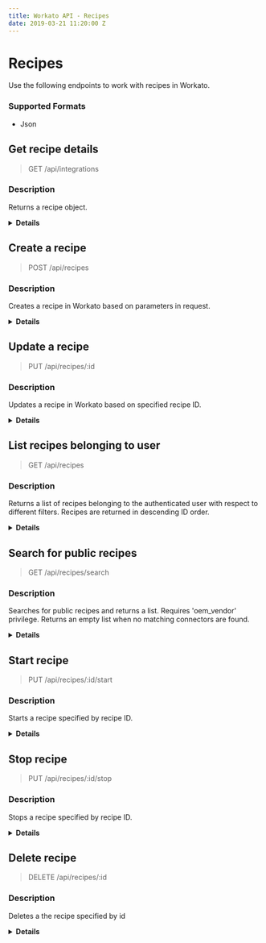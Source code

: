 ```yaml
---
title: Workato API - Recipes
date: 2019-03-21 11:20:00 Z
---
```


# Recipes
Use the following endpoints to work with recipes in Workato.

### Supported Formats
* Json

## Get recipe details

> GET /api/integrations

### Description
Returns a recipe object.

<details> <summary> <b>Details</b></summary>

### Parameters
<table class="unchanged rich-diff-level-one" text-align ="center">
  <thead>
    <tr>
        <th width='20%'>Parameter name</th>
        <th width='80%'>Description</th>
    </tr>
  </thead>
  <tbody>
  <tr>
    <td width =200 > <b>id</b> <br>required</td>
    <td>
    Recipe ID
    <br>
    <b>Validations:</b> <br>
    <ul>
    <li>Must be number</li>
    </ul>
    </td>
  </tr>
  </tbody>
</table>

### Responses
<table class="unchanged rich-diff-level-one" text-align ="center">
  <thead>
    <tr>
        <th width='20%'>Code</th>
        <th width='80%'>Description</th>
    </tr>
  </thead>
  <tbody>
  <tr>
    <td width =200 > <kbd>200</kbd> </td>
    <td> Success </td>
  </tr>
  <tr>
    <td width =200 > <kbd>401</kbd> </td>
    <td> Unauthorized </td>
  </tr>
  <tr>
    <td width =200 > <kbd>404</kbd> </td>
    <td> Not found </td>
  </tr>
  <tr>
    <td width =200 > <kbd>500</kbd> </td>
    <td> Server error </td>
  </tr>
  </tbody>
</table>

### Examples

#### Success: 200
```json
GET /api/recipes/48
200
{
  "id": 48,
  "user_id": 36,
  "name": "Recipe 48",
  "created_at": "2015-05-26T22:53:36.904Z",
  "updated_at": "2015-05-26T22:53:36.904Z",
  "copy_count": 1,
  "trigger_application": "custom_adapter",
  "action_applications": [
    "custom_adapter"
  ],
  "applications": [
    "custom_adapter"
  ],
  "description": "Recipe description 48",
  "parameters_schema": [
    {
      "label": "Status",
      "name": "status",
      "type": "string",
      "control_type": "text",
      "hint": "new/completed etc"
    }
  ],
  "running": false,
  "job_succeeded_count": 0,
  "job_failed_count": 0,
  "last_run_at": null,
  "config": [
    {
      "keyword": "application",
      "provider": "custom_adapter",
      "name": "custom_adapter",
      "account_id": 7
    }
  ],
  "author_name": "Test User36"
}
```

#### Not found: 404
```json
GET /api/recipes/100500
404
{
  "message": "Not found"
}
```

</details>

## Create a recipe

> POST /api/recipes

### Description
Creates a recipe in Workato based on parameters in request.

<details> <summary><b>Details</b></summary>

### Parameters
<table class="unchanged rich-diff-level-one" text-align ="center">
  <thead>
    <tr>
        <th width='20%'>Parameter name</th>
        <th width='80%'>Description</th>
    </tr>
  </thead>
  <tbody>
  <tr>
    <td width =200 > <b>recipe</b> <br>optional</td>
    <td>
    <b>Validations:</b> <br>
    <ul>
    <li>Must be a hash</li>
    </ul>
    </td>
  </tr>
  <tr>
    <td width =200 > <b>recipe[name]</b> <br>optional</td>
    <td>
    Name of the recipe
    <br>
    <b>Validations:</b> <br>
    <ul>
    <li>Must be a string</li>
    </ul>
    </td>
  </tr>
  <tr>
    <td width =200 > <b>recipe[code]</b> <br>optional</td>
    <td>
    JSON string representing the recipe lines
    <br>
    <b>Validations:</b> <br>
    <ul>
    <li>Must be a string</li>
    </ul>
    </td>
  </tr>
  <tr>
    <td width =200 > <b>recipe[config]</b> <br>optional</td>
    <td>
    JSON string representing the connection lines
    <br>
    <b>Validations:</b> <br>
    <ul>
    <li>Must be a string</li>
    </ul>
    </td>
  </tr>
  </tbody>
</table>

### Responses
<table class="unchanged rich-diff-level-one" text-align ="center">
  <thead>
    <tr>
        <th width='20%'>Code</th>
        <th width='80%'>Description</th>
    </tr>
  </thead>
  <tbody>
  <tr>
    <td width =200 > <kbd>200</kbd> </td>
    <td> Success </td>
  </tr>
  <tr>
    <td width =200 > <kbd>401</kbd> </td>
    <td> Unauthorized </td>
  </tr>
  <tr>
    <td width =200 > <kbd>500</kbd> </td>
    <td> Server error </td>
  </tr>
  </tbody>
</table>

### Examples

#### Success: 200
```json
POST /api/recipes
{
  "name": "Send mail",
  "code": "{\"number\":0,\"provider\":\"clock\",\"name\":\"timer\",\"as\":\"timer\",\"keyword\":\"trigger\",\"dynamicPickListSelection\":{},\"toggleCfg\":{},\"input\":{\"interval\":\"5\",\"start_at\":\"\"},\"block\":[{\"number\":1,\"provider\":\"email\",\"name\":\"send_mail\",\"as\":\"send_mail\",\"keyword\":\"action\",\"dynamicPickListSelection\":{},\"toggleCfg\":{},\"input\":{},\"uuid\":\"cd865246-ece7-4188-845e-33d021664be3\"}],\"uuid\":\"c4b0778d-5a23-4c52-a5bb-4a99ae5d25ae\"}",
  "config": "[{\"keyword\":\"application\",\"name\":\"clock\",\"provider\":\"clock\"},{\"keyword\":\"application\",\"name\":\"email\",\"provider\":\"email\"}]"
}
200
{
  "success": true,
  "id": 116
}
```

</details>

## Update a recipe

> PUT /api/recipes/:id

### Description
Updates a recipe in Workato based on specified recipe ID.

<details> <summary><b>Details</b></summary>

### Parameters
<table class="unchanged rich-diff-level-one" text-align ="center">
  <thead>
    <tr>
        <th width='20%'>Parameter name</th>
        <th width='80%'>Description</th>
    </tr>
  </thead>
  <tbody>
  <tr>
    <td width =200 > <b>id</b> <br>required</td>
    <td>
    Recipe ID
    <br>
    <b>Validations:</b> <br>
    <ul>
    <li>Must be a number</li>
    </ul>
    </td>
  </tr>
  <tr>
    <td width =200 > <b>recipe</b> <br>optional</td>
    <td>
    <b>Validations:</b> <br>
    <ul>
    <li>Must be a Hash</li>
    </ul>
    </td>
  </tr>
    <tr>
    <td width =200 > <b>recipe[name]</b> <br>optional</td>
    <td>
    Name of the recipe
    <br>
    <b>Validations:</b> <br>
    <ul>
    <li>Must be a string</li>
    </ul>
    </td>
  </tr>
  <tr>
    <td width =200 > <b>recipe[code]</b> <br>optional</td>
    <td>
    JSON string representing the recipe lines
    <br>
    <b>Validations:</b> <br>
    <ul>
    <li>Must be a string</li>
    </ul>
    </td>
  </tr>
  <tr>
    <td width =200 > <b>recipe[config]</b> <br>optional</td>
    <td>
    JSON string representing the connection lines
    <br>
    <b>Validations:</b> <br>
    <ul>
    <li>Must be a string</li>
    </ul>
    </td>
  </tr>
  </tbody>
</table>

### Responses
<table class="unchanged rich-diff-level-one" text-align ="center">
  <thead>
    <tr>
        <th width='20%'>Code</th>
        <th width='80%'>Description</th>
    </tr>
  </thead>
  <tbody>
  <tr>
    <td width =200 > <kbd>200</kbd> </td>
    <td> Success </td>
  </tr>
  <tr>
    <td width =200 > <kbd>401</kbd> </td>
    <td> Unauthorized </td>
  </tr>
  <tr>
    <td width =200 > <kbd>404</kbd> </td>
    <td> Not found </td>
  </tr>
  <tr>
    <td width =200 > <kbd>500</kbd> </td>
    <td> Server error </td>
  </tr>
  </tbody>
</table>

### Examples

#### Success: 200
```json
PUT /api/recipes/1
{
  "name": "Send mail",
  "code": "{\"number\":0,\"provider\":\"clock\",\"name\":\"timer\",\"as\":\"timer\",\"keyword\":\"trigger\",\"dynamicPickListSelection\":{},\"toggleCfg\":{},\"input\":{\"interval\":\"5\",\"start_at\":\"\"},\"block\":[{\"number\":1,\"provider\":\"email\",\"name\":\"send_mail\",\"as\":\"send_mail\",\"keyword\":\"action\",\"dynamicPickListSelection\":{},\"toggleCfg\":{},\"input\":{},\"uuid\":\"cd865246-ece7-4188-845e-33d021664be3\"}],\"uuid\":\"c4b0778d-5a23-4c52-a5bb-4a99ae5d25ae\"}",
  "config": "[{\"keyword\":\"application\",\"name\":\"clock\",\"provider\":\"clock\"},{\"keyword\":\"application\",\"name\":\"email\",\"provider\":\"email\"}]"
}
200
{
  "success": true
}
```

```json
PUT /api/recipes/2

200
{
  "success": false,
  "errors": {
    "running": [
      "can't modify running recipe"
    ]
  }
}
```

</details>

## List recipes belonging to user

> GET /api/recipes

### Description
Returns a list of recipes belonging to the authenticated user with respect to different filters. Recipes are returned in descending ID order.

<details> <summary><b>Details</b></summary>

### Parameters
<table class="unchanged rich-diff-level-one" text-align ="center">
  <thead>
    <tr>
        <th width='20%'>Parameter name</th>
        <th width='80%'>Description</th>
    </tr>
  </thead>
  <tbody>
  <tr>
    <td width =200 > <b>adapter_names_any</b> <br>optional</td>
    <td>
    List of adapters names. Resulting recipes should use at least one of given adapters
    <b>Validations:</b> <br>
    <ul>
    <li>Must be a string</li>
    </ul>
    </td>
  </tr>
  <tr>
    <td width =200 > <b>adapter_names_all</b> <br>optional</td>
    <td>
    List of adapters names. Resulting recipes should use all of given adapters
    <br>
    <b>Validations:</b> <br>
    <ul>
    <li>Must be a String</li>
    </ul>
    </td>
  </tr>
    <tr>
    <td width =200 > <b>active</b> <br>optional</td>
    <td>
    Is flow runnig. 'true' - running, 'false' - stopped, all recipes otherwise
    <br>
    <b>Validations:</b> <br>
    <ul>
    <li>Must be a string</li>
    </ul>
    </td>
  </tr>
  <tr>
    <td width =200 > <b>since_id</b> <br>optional</td>
    <td>
    Find recipes with ID less than given
    <br>
    <b>Validations:</b> <br>
    <ul>
    <li>Must be a number</li>
    </ul>
    </td>
  </tr>
  <tr>
    <td width =200 > <b>order</b> <br>optional</td>
    <td>
    Set ordering method or default if blank. Possible options: activity
    <br>
    <b>Validations:</b> <br>
    <ul>
    <li>Must be a string</li>
    </ul>
    </td>
  </tr>
  </tbody>
</table>

### Responses
<table class="unchanged rich-diff-level-one" text-align ="center">
  <thead>
    <tr>
        <th width='20%'>Code</th>
        <th width='80%'>Description</th>
    </tr>
  </thead>
  <tbody>
  <tr>
    <td width =200 > <kbd>200</kbd> </td>
    <td> Success </td>
  </tr>
  <tr>
    <td width =200 > <kbd>401</kbd> </td>
    <td> Unauthorized </td>
  </tr>
  <tr>
    <td width =200 > <kbd>500</kbd> </td>
    <td> Server error </td>
  </tr>
  </tbody>
</table>

### Examples

#### Success: 200
```json
GET /api/recipes?active=false
200
{
  "items": [
    {
      "id": 10,
      "user_id": 15,
      "name": "Recipe 10",
      "created_at": "2015-05-26T22:53:34.626Z",
      "updated_at": "2015-05-26T22:53:34.626Z",
      "copy_count": 1,
      "trigger_application": null,
      "action_applications": [],
      "applications": [],
      "description": "Recipe description 10",
      "parameters_schema": [],
      "running": false,
      "job_succeeded_count": 1,
      "job_failed_count": 0,
      "last_run_at": null,
      "config": []
    },
    {
      "id": 8,
      "user_id": 15,
      "name": "Recipe 8",
      "created_at": "2015-05-26T22:53:34.577Z",
      "updated_at": "2015-05-26T22:53:34.577Z",
      "copy_count": 1,
      "trigger_application": null,
      "action_applications": [
        "custom_adapter"
      ],
      "applications": [
        "custom_adapter"
      ],
      "description": "Recipe description 8",
      "parameters_schema": [],
      "running": false,
      "job_succeeded_count": 1,
      "job_failed_count": 0,
      "last_run_at": null,
      "config": []
    }
  ]
}
```

```json
GET /api/recipes?per_page=2
200
{
  "items": [
    {
      "id": 14,
      "user_id": 17,
      "name": "Recipe 14",
      "created_at": "2015-05-26T22:53:34.895Z",
      "updated_at": "2015-05-26T22:53:34.895Z",
      "copy_count": 1,
      "trigger_application": null,
      "action_applications": [],
      "applications": [],
      "description": "Recipe description 14",
      "parameters_schema": [],
      "running": false,
      "job_succeeded_count": 1,
      "job_failed_count": 0,
      "last_run_at": null,
      "config": []
    },
    {
      "id": 13,
      "user_id": 17,
      "name": "Recipe 13",
      "created_at": "2015-05-26T22:53:34.872Z",
      "updated_at": "2015-05-26T22:53:34.872Z",
      "copy_count": 1,
      "trigger_application": null,
      "action_applications": [
        "custom_adapter",
        "custom_adapter1"
      ],
      "applications": [
        "custom_adapter",
        "custom_adapter1"
      ],
      "description": "Recipe description 13",
      "parameters_schema": [],
      "running": true,
      "job_succeeded_count": 11,
      "job_failed_count": 3,
      "last_run_at": "2015-05-26T22:43:34.864Z",
      "config": []
    }
  ]
}
```

```json
GET /api/recipes?adapter_names_any=custom_adapter
200
{
  "items": [
    {
      "id": 17,
      "user_id": 19,
      "name": "Recipe 17",
      "created_at": "2015-05-26T22:53:35.130Z",
      "updated_at": "2015-05-26T22:53:35.130Z",
      "copy_count": 1,
      "trigger_application": null,
      "action_applications": [
        "custom_adapter",
        "custom_adapter1"
      ],
      "applications": [
        "custom_adapter",
        "custom_adapter1"
      ],
      "description": "Recipe description 17",
      "parameters_schema": [],
      "running": true,
      "job_succeeded_count": 15,
      "job_failed_count": 3,
      "last_run_at": "2015-05-26T22:43:35.120Z",
      "config": []
    },
    {
      "id": 16,
      "user_id": 19,
      "name": "Recipe 16",
      "created_at": "2015-05-26T22:53:35.101Z",
      "updated_at": "2015-05-26T22:53:35.101Z",
      "copy_count": 1,
      "trigger_application": null,
      "action_applications": [
        "custom_adapter"
      ],
      "applications": [
        "custom_adapter"
      ],
      "description": "Recipe description 16",
      "parameters_schema": [],
      "running": false,
      "job_succeeded_count": 1,
      "job_failed_count": 0,
      "last_run_at": null,
      "config": []
    }
  ]
}
```

```json
GET /api/recipes?per_page=2&since_id=22
200
{
  "items": [
    {
      "id": 21,
      "user_id": 21,
      "name": "Recipe 21",
      "created_at": "2015-05-26T22:53:35.363Z",
      "updated_at": "2015-05-26T22:53:35.363Z",
      "copy_count": 1,
      "trigger_application": null,
      "action_applications": [
        "custom_adapter",
        "custom_adapter1"
      ],
      "applications": [
        "custom_adapter",
        "custom_adapter1"
      ],
      "description": "Recipe description 21",
      "parameters_schema": [],
      "running": true,
      "job_succeeded_count": 20,
      "job_failed_count": 3,
      "last_run_at": "2015-05-26T22:43:35.353Z",
      "config": []
    },
    {
      "id": 20,
      "user_id": 21,
      "name": "Recipe 20",
      "created_at": "2015-05-26T22:53:35.337Z",
      "updated_at": "2015-05-26T22:53:35.337Z",
      "copy_count": 1,
      "trigger_application": null,
      "action_applications": [
        "custom_adapter"
      ],
      "applications": [
        "custom_adapter"
      ],
      "description": "Recipe description 20",
      "parameters_schema": [],
      "running": false,
      "job_succeeded_count": 1,
      "job_failed_count": 0,
      "last_run_at": null,
      "config": []
    }
  ]
}
```

```json
GET /api/recipes
200
{
  "items": [
    {
      "id": 26,
      "user_id": 23,
      "name": "Recipe 26",
      "created_at": "2015-05-26T22:53:35.615Z",
      "updated_at": "2015-05-26T22:53:35.615Z",
      "copy_count": 1,
      "trigger_application": null,
      "action_applications": [],
      "applications": [],
      "description": "Recipe description 26",
      "parameters_schema": [],
      "running": false,
      "job_succeeded_count": 1,
      "job_failed_count": 0,
      "last_run_at": null,
      "config": []
    },
    {
      "id": 25,
      "user_id": 23,
      "name": "Recipe 25",
      "created_at": "2015-05-26T22:53:35.591Z",
      "updated_at": "2015-05-26T22:53:35.591Z",
      "copy_count": 1,
      "trigger_application": null,
      "action_applications": [
        "custom_adapter",
        "custom_adapter1"
      ],
      "applications": [
        "custom_adapter",
        "custom_adapter1"
      ],
      "description": "Recipe description 25",
      "parameters_schema": [],
      "running": true,
      "job_succeeded_count": 17,
      "job_failed_count": 4,
      "last_run_at": "2015-05-26T22:43:35.581Z",
      "config": []
    },
    {
      "id": 24,
      "user_id": 23,
      "name": "Recipe 24",
      "created_at": "2015-05-26T22:53:35.565Z",
      "updated_at": "2015-05-26T22:53:35.565Z",
      "copy_count": 1,
      "trigger_application": null,
      "action_applications": [
        "custom_adapter"
      ],
      "applications": [
        "custom_adapter"
      ],
      "description": "Recipe description 24",
      "parameters_schema": [],
      "running": false,
      "job_succeeded_count": 1,
      "job_failed_count": 0,
      "last_run_at": null,
      "config": []
    }
  ]
}
```

```json
GET /api/recipes?adapter_names_all=custom_adapter%2Ccustom_adapter1
200
{
  "items": [
    {
      "id": 29,
      "user_id": 25,
      "name": "Recipe 29",
      "created_at": "2015-05-26T22:53:35.802Z",
      "updated_at": "2015-05-26T22:53:35.802Z",
      "copy_count": 1,
      "trigger_application": null,
      "action_applications": [
        "custom_adapter",
        "custom_adapter1"
      ],
      "applications": [
        "custom_adapter",
        "custom_adapter1"
      ],
      "description": "Recipe description 29",
      "parameters_schema": [],
      "running": true,
      "job_succeeded_count": 16,
      "job_failed_count": 2,
      "last_run_at": "2015-05-26T22:43:35.793Z",
      "config": []
    }
  ]
}
```

```json
GET /api/recipes?active=true
200
{
  "items": [
    {
      "id": 33,
      "user_id": 27,
      "name": "Recipe 33",
      "created_at": "2015-05-26T22:53:36.011Z",
      "updated_at": "2015-05-26T22:53:36.011Z",
      "copy_count": 1,
      "trigger_application": null,
      "action_applications": [
        "custom_adapter",
        "custom_adapter1"
      ],
      "applications": [
        "custom_adapter",
        "custom_adapter1"
      ],
      "description": "Recipe description 33",
      "parameters_schema": [],
      "running": true,
      "job_succeeded_count": 10,
      "job_failed_count": 1,
      "last_run_at": "2015-05-26T22:43:36.002Z",
      "config": []
    }
  ]
}
```

```json
GET /api/recipes?page=2&per_page=2
200
{
  "items": [
    {
      "id": 36,
      "user_id": 29,
      "name": "Recipe 36",
      "created_at": "2015-05-26T22:53:36.197Z",
      "updated_at": "2015-05-26T22:53:36.197Z",
      "copy_count": 1,
      "trigger_application": null,
      "action_applications": [
        "custom_adapter"
      ],
      "applications": [
        "custom_adapter"
      ],
      "description": "Recipe description 36",
      "parameters_schema": [],
      "running": false,
      "job_succeeded_count": 1,
      "job_failed_count": 0,
      "last_run_at": null,
      "config": []
    }
  ]
}
```

```json
GET /api/recipes?order=activity
200
{
  "items": [
    {
      "id": 41,
      "user_id": 31,
      "name": "Recipe 41",
      "created_at": "2015-05-26T22:53:36.446Z",
      "updated_at": "2015-05-26T22:53:36.446Z",
      "copy_count": 1,
      "trigger_application": null,
      "action_applications": [
        "custom_adapter",
        "custom_adapter1"
      ],
      "applications": [
        "custom_adapter",
        "custom_adapter1"
      ],
      "description": "Recipe description 41",
      "parameters_schema": [],
      "running": true,
      "job_succeeded_count": 18,
      "job_failed_count": 3,
      "last_run_at": "2015-05-26T22:43:36.437Z",
      "config": []
    },
    {
      "id": 42,
      "user_id": 31,
      "name": "Recipe 42",
      "created_at": "2015-05-26T22:53:36.469Z",
      "updated_at": "2015-05-26T22:53:36.469Z",
      "copy_count": 1,
      "trigger_application": null,
      "action_applications": [],
      "applications": [],
      "description": "Recipe description 42",
      "parameters_schema": [],
      "running": false,
      "job_succeeded_count": 1,
      "job_failed_count": 0,
      "last_run_at": null,
      "config": []
    },
    {
      "id": 40,
      "user_id": 31,
      "name": "Recipe 40",
      "created_at": "2015-05-26T22:53:36.420Z",
      "updated_at": "2015-05-26T22:53:36.420Z",
      "copy_count": 1,
      "trigger_application": null,
      "action_applications": [
        "custom_adapter"
      ],
      "applications": [
        "custom_adapter"
      ],
      "description": "Recipe description 40",
      "parameters_schema": [],
      "running": false,
      "job_succeeded_count": 1,
      "job_failed_count": 0,
      "last_run_at": null,
      "config": []
    }
  ]
}
```

</details>

## Search for public recipes

> GET /api/recipes/search

### Description
Searches for public recipes and returns a list. Requires 'oem_vendor' privilege. Returns an empty list when no matching connectors are found.


<details> <summary><b>Details</b></summary>

### Parameters
<table class="unchanged rich-diff-level-one" text-align ="center">
  <thead>
    <tr>
        <th width='20%'>Parameter name</th>
        <th width='80%'>Description</th>
    </tr>
  </thead>
  <tbody>
  <tr>
    <td width =200 > <b>applications</b> <br>optional</td>
    <td>
    Comma separated connector identifiers (e.g: salesforce,service_now). Resulting recipes should use at least one of given connectors
    <br>
    <b>Validations:</b> <br>
    <ul>
    <li>Must be a string</li>
    </ul>
    </td>
  </tr>
  <tr>
    <td width =200 > <b>term</b> <br>optional</td>
    <td>
    Search term
    <br>
    <b>Validations:</b> <br>
    <ul>
    <li>Must be a String</li>
    </ul>
    </td>
  </tr>
    <tr>
    <td width =200 > <b>boost_owned</b> <br>optional</td>
    <td>
    Give higher priority to recipes in your account. Defaults to 'false'
    <br>
    <b>Validations:</b> <br>
    <ul>
    <li>Must be a string</li>
    </ul>
    </td>
  </tr>
  <tr>
    <td width =200 > <b>page</b> <br>optional</td>
    <td>
    Page number. Defaults to 0
    <br>
    <b>Validations:</b> <br>
    <ul>
    <li>Must be a number</li>
    </ul>
    </td>
  </tr>
  <tr>
    <td width =200 > <b>per_page</b> <br>optional</td>
    <td>
    Page size. Defaults to 20, max 20
    <br>
    <b>Validations:</b> <br>
    <ul>
    <li>Must be a number</li>
    </ul>
    </td>
  </tr>
  </tbody>
</table>

### Responses
<table class="unchanged rich-diff-level-one" text-align ="center">
  <thead>
    <tr>
        <th width='20%'>Code</th>
        <th width='80%'>Description</th>
    </tr>
  </thead>
  <tbody>
  <tr>
    <td width =200 > <kbd>200</kbd> </td>
    <td> Success </td>
  </tr>
  <tr>
    <td width =200 > <kbd>401</kbd> </td>
    <td> Unauthorized </td>
  </tr>
  <tr>
    <td width =200 > <kbd>500</kbd> </td>
    <td> Server error </td>
  </tr>
  </tbody>
</table>

### Examples

#### Success: 200
```json
GET /api/recipes/search?page=2&per_page=3
200
{
  "items": [
    {
      "id": 59,
      "user_id": 50,
      "name": "Recipe 58",
      "created_at": "2015-05-26T22:53:39.032Z",
      "updated_at": "2015-05-26T22:53:39.032Z",
      "copy_count": 1,
      "trigger_application": null,
      "action_applications": [
        "custom_adapter"
      ],
      "applications": [
        "custom_adapter"
      ],
      "description": "Recipe description 58",
      "parameters_schema": []
    }
  ]
}
```

```json
GET /api/recipes/search?per_page=2&since_id=66
200
{
  "items": [
    {
      "id": 65,
      "user_id": 53,
      "name": "Recipe 64",
      "created_at": "2015-05-26T22:53:39.363Z",
      "updated_at": "2015-05-26T22:53:39.363Z",
      "copy_count": 17,
      "trigger_application": null,
      "action_applications": [
        "custom_adapter",
        "custom_adapter1"
      ],
      "applications": [
        "custom_adapter",
        "custom_adapter1"
      ],
      "description": "Recipe description 64",
      "parameters_schema": []
    },
    {
      "id": 64,
      "user_id": 53,
      "name": "Recipe 63",
      "created_at": "2015-05-26T22:53:39.337Z",
      "updated_at": "2015-05-26T22:53:39.337Z",
      "copy_count": 1,
      "trigger_application": null,
      "action_applications": [
        "custom_adapter"
      ],
      "applications": [
        "custom_adapter"
      ],
      "description": "Recipe description 63",
      "parameters_schema": []
    }
  ]
}
```

```json
GET /api/recipes/search?adapter_names_any=custom_adapter%2Ccustom_adapter1
200
{
  "items": [
    {
      "id": 70,
      "user_id": 56,
      "name": "Recipe 69",
      "created_at": "2015-05-26T22:53:39.648Z",
      "updated_at": "2015-05-26T22:53:39.648Z",
      "copy_count": 17,
      "trigger_application": null,
      "action_applications": [
        "custom_adapter",
        "custom_adapter1"
      ],
      "applications": [
        "custom_adapter",
        "custom_adapter1"
      ],
      "description": "Recipe description 69",
      "parameters_schema": []
    },
    {
      "id": 71,
      "user_id": 56,
      "name": "Recipe 70",
      "created_at": "2015-05-26T22:53:39.674Z",
      "updated_at": "2015-05-26T22:53:39.674Z",
      "copy_count": 1,
      "trigger_application": null,
      "action_applications": [
        "custom_adapter",
        "custom_adapter1"
      ],
      "applications": [
        "custom_adapter",
        "custom_adapter1"
      ],
      "description": "Recipe description 70",
      "parameters_schema": []
    },
    {
      "id": 69,
      "user_id": 56,
      "name": "Recipe 68",
      "created_at": "2015-05-26T22:53:39.623Z",
      "updated_at": "2015-05-26T22:53:39.623Z",
      "copy_count": 1,
      "trigger_application": null,
      "action_applications": [
        "custom_adapter"
      ],
      "applications": [
        "custom_adapter"
      ],
      "description": "Recipe description 68",
      "parameters_schema": []
    }
  ]
}
```

```json
GET /api/recipes/search?user_id=60
200
{
  "items": [
    {
      "id": 77,
      "user_id": 60,
      "name": "Recipe 76",
      "created_at": "2015-05-26T22:53:40.001Z",
      "updated_at": "2015-05-26T22:53:40.001Z",
      "copy_count": 1,
      "trigger_application": null,
      "action_applications": [],
      "applications": [],
      "description": "Recipe description 76",
      "parameters_schema": []
    }
  ]
}
```

```json
GET /api/recipes/search
200
{
  "items": [
    {
      "id": 80,
      "user_id": 62,
      "name": "Recipe 79",
      "created_at": "2015-05-26T22:53:40.261Z",
      "updated_at": "2015-05-26T22:53:40.261Z",
      "copy_count": 17,
      "trigger_application": null,
      "action_applications": [
        "custom_adapter",
        "custom_adapter1"
      ],
      "applications": [
        "custom_adapter",
        "custom_adapter1"
      ],
      "description": "Recipe description 79",
      "parameters_schema": []
    },
    {
      "id": 82,
      "user_id": 63,
      "name": "Recipe 81",
      "created_at": "2015-05-26T22:53:40.326Z",
      "updated_at": "2015-05-26T22:53:40.326Z",
      "copy_count": 1,
      "trigger_application": null,
      "action_applications": [],
      "applications": [],
      "description": "Recipe description 81",
      "parameters_schema": []
    },
    {
      "id": 81,
      "user_id": 62,
      "name": "Recipe 80",
      "created_at": "2015-05-26T22:53:40.292Z",
      "updated_at": "2015-05-26T22:53:40.292Z",
      "copy_count": 1,
      "trigger_application": null,
      "action_applications": [
        "custom_adapter",
        "custom_adapter1"
      ],
      "applications": [
        "custom_adapter",
        "custom_adapter1"
      ],
      "description": "Recipe description 80",
      "parameters_schema": []
    },
    {
      "id": 79,
      "user_id": 62,
      "name": "Recipe 78",
      "created_at": "2015-05-26T22:53:40.219Z",
      "updated_at": "2015-05-26T22:53:40.219Z",
      "copy_count": 1,
      "trigger_application": null,
      "action_applications": [
        "custom_adapter"
      ],
      "applications": [
        "custom_adapter"
      ],
      "description": "Recipe description 78",
      "parameters_schema": []
    }
  ]
}
```

```json
GET /api/recipes/search?adapter_names_all=custom_adapter%2Ccustom_adapter1
200
{
  "items": [
    {
      "id": 85,
      "user_id": 65,
      "name": "Recipe 84",
      "created_at": "2015-05-26T22:53:40.586Z",
      "updated_at": "2015-05-26T22:53:40.586Z",
      "copy_count": 17,
      "trigger_application": null,
      "action_applications": [
        "custom_adapter",
        "custom_adapter1"
      ],
      "applications": [
        "custom_adapter",
        "custom_adapter1"
      ],
      "description": "Recipe description 84",
      "parameters_schema": []
    },
    {
      "id": 86,
      "user_id": 65,
      "name": "Recipe 85",
      "created_at": "2015-05-26T22:53:40.617Z",
      "updated_at": "2015-05-26T22:53:40.617Z",
      "copy_count": 1,
      "trigger_application": null,
      "action_applications": [
        "custom_adapter",
        "custom_adapter1"
      ],
      "applications": [
        "custom_adapter",
        "custom_adapter1"
      ],
      "description": "Recipe description 85",
      "parameters_schema": []
    }
  ]
}
```

```json
GET /api/recipes/search?per_page=2
200
{
  "items": [
    {
      "id": 90,
      "user_id": 68,
      "name": "Recipe 89",
      "created_at": "2015-05-26T22:53:40.879Z",
      "updated_at": "2015-05-26T22:53:40.879Z",
      "copy_count": 17,
      "trigger_application": null,
      "action_applications": [
        "custom_adapter",
        "custom_adapter1"
      ],
      "applications": [
        "custom_adapter",
        "custom_adapter1"
      ],
      "description": "Recipe description 89",
      "parameters_schema": []
    },
    {
      "id": 92,
      "user_id": 69,
      "name": "Recipe 91",
      "created_at": "2015-05-26T22:53:40.937Z",
      "updated_at": "2015-05-26T22:53:40.937Z",
      "copy_count": 1,
      "trigger_application": null,
      "action_applications": [],
      "applications": [],
      "description": "Recipe description 91",
      "parameters_schema": []
    }
  ]
}
```

```json
GET /api/recipes/search?cloned_recipe_id=true
200
{
  "items": [
    {
      "id": 95,
      "user_id": 71,
      "name": "Recipe 94",
      "created_at": "2015-05-26T22:53:41.201Z",
      "updated_at": "2015-05-26T22:53:41.201Z",
      "copy_count": 17,
      "trigger_application": null,
      "action_applications": [
        "custom_adapter",
        "custom_adapter1"
      ],
      "applications": [
        "custom_adapter",
        "custom_adapter1"
      ],
      "description": "Recipe description 94",
      "parameters_schema": [],
      "cloned_recipe_id": null
    },
    {
      "id": 97,
      "user_id": 72,
      "name": "Recipe 96",
      "created_at": "2015-05-26T22:53:41.256Z",
      "updated_at": "2015-05-26T22:53:41.256Z",
      "copy_count": 1,
      "trigger_application": null,
      "action_applications": [],
      "applications": [],
      "description": "Recipe description 96",
      "parameters_schema": [],
      "cloned_recipe_id": null
    },
    {
      "id": 96,
      "user_id": 71,
      "name": "Recipe 95",
      "created_at": "2015-05-26T22:53:41.227Z",
      "updated_at": "2015-05-26T22:53:41.227Z",
      "copy_count": 1,
      "trigger_application": null,
      "action_applications": [
        "custom_adapter",
        "custom_adapter1"
      ],
      "applications": [
        "custom_adapter",
        "custom_adapter1"
      ],
      "description": "Recipe description 95",
      "parameters_schema": [],
      "cloned_recipe_id": null
    },
    {
      "id": 94,
      "user_id": 71,
      "name": "Recipe 93",
      "created_at": "2015-05-26T22:53:41.143Z",
      "updated_at": "2015-05-26T22:53:41.143Z",
      "copy_count": 1,
      "trigger_application": null,
      "action_applications": [
        "custom_adapter"
      ],
      "applications": [
        "custom_adapter"
      ],
      "description": "Recipe description 93",
      "parameters_schema": [],
      "cloned_recipe_id": 98
    }
  ]
}
```

```json
GET /api/recipes/search?adapter_names_any=custom_adapter%2Ccustom_adapter1&curated=true
200
{
  "items": [
    {
      "id": 100,
      "user_id": 74,
      "name": "Recipe 99",
      "created_at": "2015-05-26T22:53:41.477Z",
      "updated_at": "2015-05-26T22:53:41.477Z",
      "copy_count": 17,
      "trigger_application": null,
      "action_applications": [
        "custom_adapter",
        "custom_adapter1"
      ],
      "applications": [
        "custom_adapter",
        "custom_adapter1"
      ],
      "description": "Recipe description 99",
      "parameters_schema": []
    }
  ]
}
```

</details>

## Start recipe

> PUT /api/recipes/:id/start

### Description
Starts a recipe specified by recipe ID.

<details> <summary><b>Details</b></summary>

### Parameters
<table class="unchanged rich-diff-level-one" text-align ="center">
  <thead>
    <tr>
        <th width='20%'>Parameter name</th>
        <th width='80%'>Description</th>
    </tr>
  </thead>
  <tbody>
  <tr>
    <td width =200 > <b>id</b> <br>required</td>
    <td>
    Recipe ID
    <br>
    <b>Validations:</b> <br>
    <ul>
    <li>Must be a number</li>
    </ul>
    </td>
  </tr>
  </tbody>
</table>

### Responses
<table class="unchanged rich-diff-level-one" text-align ="center">
  <thead>
    <tr>
        <th width='20%'>Code</th>
        <th width='80%'>Description</th>
    </tr>
  </thead>
  <tbody>
  <tr>
    <td width =200 > <kbd>200</kbd> </td>
    <td> Success </td>
  </tr>
  <tr>
    <td width =200 > <kbd>401</kbd> </td>
    <td> Unauthorized </td>
  </tr>
  <tr>
    <td width =200 > <kbd>404</kbd> </td>
    <td> Not found </td>
  </tr>
  <tr>
    <td width =200 > <kbd>500</kbd> </td>
    <td> Server error </td>
  </tr>
  </tbody>
</table>

### Examples

#### Success: 200
```json
PUT /api/recipes/109/start
200
{
  "success": true
}
```

```json
PUT /api/recipes/111/start
200
{
  "success": false,
  "code_errors": [
    [
      0,
      [
        [
          "id",
          null,
          "can't be blank"
        ]
      ]
    ]
  ],
  "config_errors": []
}
```

```json
PUT /api/recipes/112/start
200
{
  "success": true
}
```

```json
PUT /api/recipes/114/start
404
{
  "message": "Not found"
}
```

</details>

## Stop recipe

> PUT /api/recipes/:id/stop  

### Description
Stops a recipe specified by recipe ID.

<details> <summary><b>Details</b></summary>

### Parameters
<table class="unchanged rich-diff-level-one" text-align ="center">
  <thead>
    <tr>
        <th width='20%'>Parameter name</th>
        <th width='80%'>Description</th>
    </tr>
  </thead>
  <tbody>
  <tr>
    <td width =200 > <b>id</b> <br>required</td>
    <td>
    Recipe ID
    <br>
    <b>Validations:</b> <br>
    <ul>
    <li>Must be a number</li>
    </ul>
    </td>
  </tr>
  </tbody>
</table>

### Responses
<table class="unchanged rich-diff-level-one" text-align ="center">
  <thead>
    <tr>
        <th width='20%'>Code</th>
        <th width='80%'>Description</th>
    </tr>
  </thead>
  <tbody>
  <tr>
    <td width =200 > <kbd>200</kbd> </td>
    <td> Success </td>
  </tr>
  <tr>
    <td width =200 > <kbd>401</kbd> </td>
    <td> Unauthorized </td>
  </tr>
  <tr>
    <td width =200 > <kbd>404</kbd> </td>
    <td> Not found </td>
  </tr>
  <tr>
    <td width =200 > <kbd>500</kbd> </td>
    <td> Server error </td>
  </tr>
  </tbody>
</table>

### Examples

#### Success: 200
```json
PUT /api/recipes/57/stop
200
{
  "success": true
}
```

```json
PUT /api/recipes/58/stop
404
{
  "message": "Not found"
}
```

</details>

## Delete recipe

> DELETE /api/recipes/:id

### Description
Deletes a the recipe specified by id

<details> <summary><b>Details</b></summary>

### Parameters
<table class="unchanged rich-diff-level-one" text-align ="center">
  <thead>
    <tr>
        <th width='20%'>Parameter name</th>
        <th width='80%'>Description</th>
    </tr>
  </thead>
  <tbody>
  <tr>
    <td width =200 > <b>id</b> <br>required</td>
    <td>
    Recipe ID
    <br>
    <b>Validations:</b> <br>
    <ul>
    <li>Must be a number</li>
    </ul>
    </td>
  </tr>
  </tbody>
</table>

### Responses
<table class="unchanged rich-diff-level-one" text-align ="center">
  <thead>
    <tr>
        <th width='20%'>Code</th>
        <th width='80%'>Description</th>
    </tr>
  </thead>
  <tbody>
  <tr>
    <td width =200 > <kbd>200</kbd> </td>
    <td> Success </td>
  </tr>
  <tr>
    <td width =200 > <kbd>401</kbd> </td>
    <td> Unauthorized </td>
  </tr>
  <tr>
    <td width =200 > <kbd>404</kbd> </td>
    <td> Not found </td>
  </tr>
  <tr>
    <td width =200 > <kbd>500</kbd> </td>
    <td> Server error </td>
  </tr>
  </tbody>
</table>

### Examples

#### Success: 200
```json
DELETE /api/recipes/1
200
{
  "success": true
}
```

```json
DELETE /api/recipes/3
404
{
  "message": "Not found"
}
```

</details>
